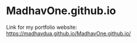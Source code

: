 # MadhavOne.github.io
Link for my portfolio website: https://madhavdua.github.io/MadhavOne.github.io/ 
